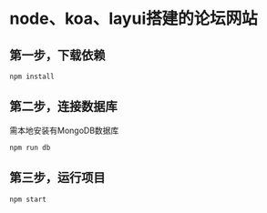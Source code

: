 # node、koa、layui搭建的论坛网站

## 第一步，下载依赖

`npm install`

## 第二步，连接数据库
需本地安装有MongoDB数据库

`npm run db`

## 第三步，运行项目
`npm start`
